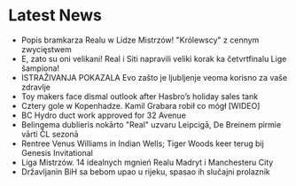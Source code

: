 # Latest News
-  Popis bramkarza Realu w Lidze Mistrzów! "Królewscy" z cennym zwycięstwem
-  E, zato su oni velikani! Real i Siti napravili veliki korak ka četvrtfinalu Lige šampiona!
-  ISTRAŽIVANJA POKAZALA Evo zašto je ljubljenje veoma korisno za vaše zdravlje
-  Toy makers face dismal outlook after Hasbro’s holiday sales tank
-  Cztery gole w Kopenhadze. Kamil Grabara robił co mógł [WIDEO]
-  BC Hydro duct work approved for 32 Avenue
-  Belingema dublieris nokārto "Real" uzvaru Leipcigā, De Breinem pirmie vārti ČL sezonā
-  Rentree Venus Williams in Indian Wells; Tiger Woods keer terug bij Genesis Invitational
-  Liga Mistrzów. 14 idealnych mgnień Realu Madryt i Manchesteru City
-  Državljanin BiH sa bebom upao u rijeku, spasao ih slučajni prolaznik
